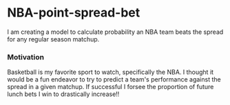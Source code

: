 # NBA-point-spread-bet

I am creating a model to calculate probability an NBA team beats the spread for any regular season matchup.

### Motivation
Basketball is my favorite sport to watch, specifically the NBA. I thought it would be a fun endeavor to try to predict a team's performance against the spread in a given matchup. If successful I forsee the proportion of future lunch bets I win to drastically increase!!


